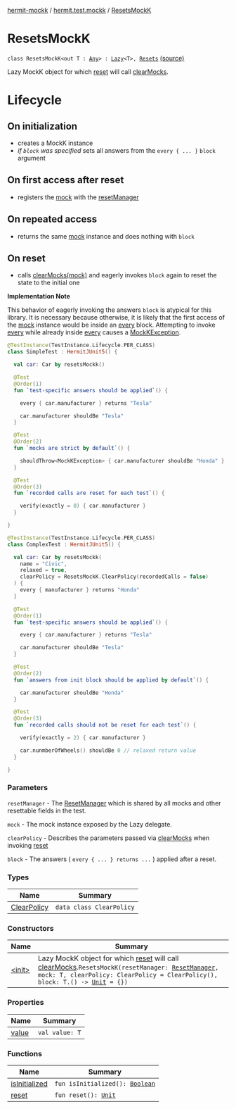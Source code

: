 [hermit-mockk](../../index.md) / [hermit.test.mockk](../index.md) / [ResetsMockK](./index.md)

# ResetsMockK

`class ResetsMockK<out T : `[`Any`](https://kotlinlang.org/api/latest/jvm/stdlib/kotlin/-any/index.html)`> : `[`Lazy`](https://kotlinlang.org/api/latest/jvm/stdlib/kotlin/-lazy/index.html)`<T>, `[`Resets`](https://rbusarow.github.io/Hermit/hermit-core/hermit.test/-resets/index.md) [(source)](https://github.com/RBusarow/AutoReset/tree/master/hermit-mockk/src/main/kotlin/hermit/test/mockk/ResetsMockK.kt#L38)

Lazy MockK object for which [reset](reset.md) will call [clearMocks](#).

# Lifecycle

## On initialization

* creates a MockK instance
* *if `block` was specified* sets all answers from the `every { ... }` `block` argument

## On first access after reset

* registers the [mock](#) with the [resetManager](#)

## On repeated access

* returns the same [mock](#) instance and does nothing with `block`

## On reset

* calls [clearMocks(mock)](#) and eagerly invokes `block` again to reset the state to the initial one

**Implementation Note**

This behavior of eagerly invoking the answers `block` is atypical for this library.  It is necessary
because otherwise, it is likely that the first access of the [mock](#) instance would be inside an [every](#) block.
Attempting to invoke [every](#) while already inside [every](#) causes a [MockKException](#).

``` kotlin
@TestInstance(TestInstance.Lifecycle.PER_CLASS)
class SimpleTest : HermitJUnit5() {

  val car: Car by resetsMockk()

  @Test
  @Order(1)
  fun `test-specific answers should be applied`() {

    every { car.manufacturer } returns "Tesla"

    car.manufacturer shouldBe "Tesla"
  }

  @Test
  @Order(2)
  fun `mocks are strict by default`() {

    shouldThrow<MockKException> { car.manufacturer shouldBe "Honda" }
  }

  @Test
  @Order(3)
  fun `recorded calls are reset for each test`() {

    verify(exactly = 0) { car.manufacturer }
  }

}
```

``` kotlin
@TestInstance(TestInstance.Lifecycle.PER_CLASS)
class ComplexTest : HermitJUnit5() {

  val car: Car by resetsMockk(
    name = "Civic",
    relaxed = true,
    clearPolicy = ResetsMockK.ClearPolicy(recordedCalls = false)
  ) {
    every { manufacturer } returns "Honda"
  }

  @Test
  @Order(1)
  fun `test-specific answers should be applied`() {

    every { car.manufacturer } returns "Tesla"

    car.manufacturer shouldBe "Tesla"
  }

  @Test
  @Order(2)
  fun `answers from init block should be applied by default`() {

    car.manufacturer shouldBe "Honda"
  }

  @Test
  @Order(3)
  fun `recorded calls should not be reset for each test`() {

    verify(exactly = 2) { car.manufacturer }

    car.nunmberOfWheels() shouldBe 0 // relaxed return value
  }

}
```

### Parameters

`resetManager` - The [ResetManager](https://rbusarow.github.io/Hermit/hermit-core/hermit.test/-reset-manager/index.md) which is shared by all mocks and other resettable fields in the test.

`mock` - The mock instance exposed by the Lazy delegate.

`clearPolicy` - Describes the parameters passed via [clearMocks](#) when invoking [reset](reset.md)

`block` - The answers ( `every { ... } returns ...` ) applied after a reset.

### Types

| Name | Summary |
|---|---|
| [ClearPolicy](-clear-policy/index.md) | `data class ClearPolicy` |

### Constructors

| Name | Summary |
|---|---|
| [&lt;init&gt;](-init-.md) | Lazy MockK object for which [reset](reset.md) will call [clearMocks](#).`ResetsMockK(resetManager: `[`ResetManager`](https://rbusarow.github.io/Hermit/hermit-core/hermit.test/-reset-manager/index.md)`, mock: T, clearPolicy: ClearPolicy = ClearPolicy(), block: T.() -> `[`Unit`](https://kotlinlang.org/api/latest/jvm/stdlib/kotlin/-unit/index.html)` = {})` |

### Properties

| Name | Summary |
|---|---|
| [value](value.md) | `val value: T` |

### Functions

| Name | Summary |
|---|---|
| [isInitialized](is-initialized.md) | `fun isInitialized(): `[`Boolean`](https://kotlinlang.org/api/latest/jvm/stdlib/kotlin/-boolean/index.html) |
| [reset](reset.md) | `fun reset(): `[`Unit`](https://kotlinlang.org/api/latest/jvm/stdlib/kotlin/-unit/index.html) |
